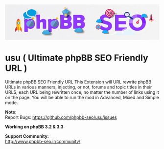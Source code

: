 [![phpBB-SEO](./img/phpbb-seo-readme.png)](http://www.phpBB-SEO.ir)

# usu ( Ultimate phpBB SEO Friendly URL )
Ultimate phpBB SEO Friendly URL
This Extension will URL rewrite phpBB URLs in various manners, injecting, or not, forums and topic titles in their URLS, each URL being rewritten once, no matter the number of links using it on the page.
You will be able to run the mod in Advanced, Mixed and Simple mode.

<b>Note:</b><br />
Report Bugs: https://github.com/phpbb-seo/usu/issues <br />

<b>Working on phpBB 3.2 & 3.3</b>

<b>Support Community:</b>
<br /> http://www.phpbb-seo.ir/community/
